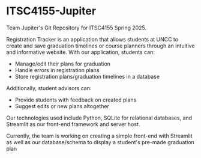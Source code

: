 # ITSC4155-Jupiter
Team Jupiter's Git Repository for ITSC4155 Spring 2025.

Registration Tracker is an application that allows students at UNCC to create and save graduation timelines or course planners through an intuitive and informative website. With our application, students can:

* Manage/edit their plans for graduation
* Handle errors in registration plans
* Store registration plans/graduation timelines in a database

Additionally, student advisors can:

* Provide students with feedback on created plans
* Suggest edits or new plans altogether

Our technologies used include Python, SQLite for relational databases, and Streamlit as our front-end framework and server host.

Currently, the team is working on creating a simple front-end with Streamlit as well as our database/schema to display a student's pre-made graduation plan

